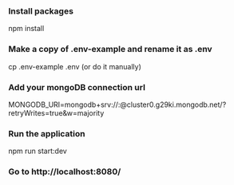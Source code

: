 ### Install packages
npm install
### Make a copy of .env-example and rename it as .env
cp .env-example .env (or do it manually)
### Add your mongoDB connection url
MONGODB_URI=mongodb+srv://<username>:<password>@cluster0.g29ki.mongodb.net/<dbName>?retryWrites=true&w=majority
### Run the application
npm run start:dev
### Go to http://localhost:8080/
